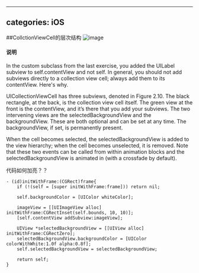 <link rel="stylesheet" href="http://yandex.st/highlightjs/6.1/styles/default.min.css">
<script src="http://yandex.st/highlightjs/6.1/highlight.min.js"></script>
<script>
hljs.tabReplace = ' ';
hljs.initHighlightingOnLoad();
</script>

---
categories: iOS
---

##CollctionViewCell的层次结构
![image](http://ww4.sinaimg.cn/large/74311666jw1ewtmyxc4i0j20nu0dg75h.jpg)

#### 说明
In the custom subclass from the last exercise, you added the UILabel subview to self.contentView and not self. In general, you should not add subviews directly to a collection view cell; always add them to its contentView. Here's why.
UICollectionViewCell has three subviews, denoted in Figure 2.10. The black rectangle, at the back, is the collection view cell itself. The green view at the front is the contentView, and it’s there that you add your subviews. The two intervening views are the selectedBackgroundView and the backgroundView. These are both optional and can be set at any time. The backgroundView, if set, is permanently present.
When the cell becomes selected, the selectedBackgroundView is added to the view hierarchy; when the cell becomes unselected, it is removed. Note that these two events can be called from within animation blocks and the selectedBackgroundView is animated in (with a crossfade by default).


代码如何加亮？？

	- (id)initWithFrame:(CGRect)frame{
    	if (!(self = [super initWithFrame:frame])) return nil;
    
    	self.backgroundColor = [UIColor whiteColor];
    
    	imageView = [[UIImageView alloc] initWithFrame:CGRectInset(self.bounds, 10, 10)];
    	[self.contentView addSubview:imageView];
    
    	UIView *selectedBackgroundView = [[UIView alloc] initWithFrame:CGRectZero];
    	selectedBackgroundView.backgroundColor = [UIColor colorWithWhite:1.0f alpha:0.8f];
    	self.selectedBackgroundView = selectedBackgroundView;
    
    	return self;
	}

